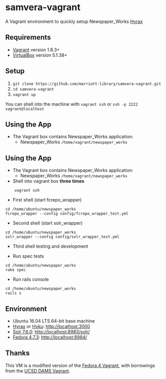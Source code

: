 # samvera-vagrant

A Vagrant environment to quickly setup Newspaper_Works [Hyrax](http://hyr.ax/)

## Requirements

* [Vagrant](https://www.vagrantup.com/) version 1.8.3+
* [VirtualBox](https://www.virtualbox.org/) version 5.1.38+

## Setup

1. `git clone https://github.com/marriott-library/samvera-vagrant.git`
2. `cd samvera-vagrant`
3. `vagrant up`

You can shell into the machine with `vagrant ssh` or `ssh -p 2222 vagrant@localhost`

## Using the App
* The Vagrant box contains Newspaper_Works application:
  * Newspaper_Works `/home/vagrant/newspaper_works`

## Using the App

* The Vagrant box contains Newspaper_Works application:
  * Newspaper_Works `/home/vagrant/newspaper_works`
* Shell into vagrant box **three times**
```
	vagrant ssh
```
* First shell (start fcrepo_wrapper)
```
cd /home/ubuntu/newspaper_works
fcrepo_wrapper --config config/fcrepo_wrapper_test.yml
```
* Second shell (start solr_wrapper)
```
cd /home/ubuntu/newspaper_works
solr_wrapper --config config/solr_wrapper_test.yml
```
* Third shell testing and development

* Run spec tests
```
cd /home/ubuntu/newspaper_works
rake spec
```
* Run rails console
```
cd /home/ubuntu/newspaper_works
rails s
```

## Environment

* Ubuntu 16.04 LTS 64-bit base machine
* [Hyrax](https://github.com/samvera-labs/hyrax) or [Hyku](https://github.com/samvera-labs/hyku): [http://localhost:3000](http://localhost:3000)
* [Solr 7.6.0](http://lucene.apache.org/solr/): [http://localhost:8983/solr/](http://localhost:8983/solr/)
* [Fedora 4.7.3](http://fedorarepository.org/): [http://localhost:8984/](http://localhost:8984/)

## Thanks

This VM is a modified version of the [Fedora 4 Vagrant](http://github.com/fcrepo4-exts/fcrepo4-vagrant), with borrowings from the [UCSD DAMS Vagrant](https://github.com/ucsdlib/dams-vagrant).

